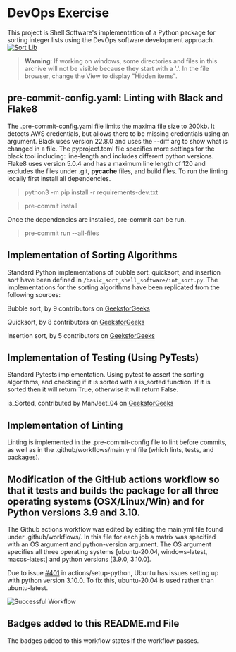# DevOps Exercise

This project is Shell Software's implementation of a Python package for sorting integer 
lists using the DevOps software development approach.
[![Sort Lib](https://github.com/lak67/Homework5-COS397/actions/workflows/main.yml/badge.svg)](https://github.com/lak67/Homework5-COS397/actions/workflows/main.yml)
> **Warning**: If working on windows, some directories and files in this archive
will not be visible because they start with a '.'. In the file browser, change 
the View to display "Hidden items".

## pre-commit-config.yaml: Linting with Black and Flake8
The .pre-commit-config.yaml file limits the maxima file size to 200kb. It detects AWS credentials, but allows there to be missing credentials using an argument. Black uses version 22.8.0 and uses the --diff arg to show what is changed in a file. The pyproject.toml file specifies more settings for the black tool including: line-length and includes different python versions. Flake8 uses version 5.0.4 and has a maximum line length of 120 and excludes the files under .git, __pycache__ files, and build files. 
To run the linting locally first install all dependencies.
> python3 -m pip install -r requirements-dev.txt

> pre-commit install 

Once the dependencies are installed, pre-commit can be run. 
> pre-commit run --all-files

## Implementation of Sorting Algorithms
Standard Python implementations of bubble sort, quicksort, and insertion sort have been defined in `/basic_sort_shell_software/int_sort.py`. The implementations for the sorting algorithms have been replicated from the following sources:

Bubble sort, by 9 contributors on [GeeksforGeeks](https://www.geeksforgeeks.org/python-program-for-bubble-sort/)

Quicksort, by 8 contributors on [GeeksforGeeks](https://www.geeksforgeeks.org/python-program-for-quicksort/)

Insertion sort, by 5 contributors on [GeeksforGeeks](https://www.geeksforgeeks.org/python-program-for-insertion-sort/)

## Implementation of Testing (Using PyTests)
Standard Pytests implementation. Using pytest to assert the sorting algorithms, and checking if it is sorted with a is_sorted function. If it is sorted then it will return True, otherwise it will return False. 

is_Sorted, contributed by ManJeet_04 on [GeeksforGeeks](https://www.geeksforgeeks.org/python-check-if-list-is-sorted-or-not/) 

## Implementation of Linting

Linting is implemented in the .pre-commit-config file to lint before commits, as well as in the .github/workflows/main.yml file (which lints, tests, and packages).

## Modification of the GitHub actions workflow so that it tests and builds the package for all three operating systems (OSX/Linux/Win) and for Python versions 3.9 and 3.10.

The Github actions workflow was edited by editing the main.yml file found under .github/workflows/. In this file for each job a matrix was specified with an OS argument and python-version argument. The OS argument specifies all three operating systems [ubuntu-20.04, windows-latest, macos-latest] and python versions [3.9.0, 3.10.0].

Due to issue [#401](https://github.com/actions/setup-python/issues/401) in actions/setup-python, Ubuntu has issues setting up with python version 3.10.0. To fix this, ubuntu-20.04 is used rather than ubuntu-latest. 

![Successful Workflow](https://mcusercontent.com/6310a52cdfd4835b6f5b53169/images/a038ffe4-7c12-10b3-5a6f-edb7adaa72dd.png)
## Badges added to this README.md File
The badges added to this workflow states if the workflow passes. 


